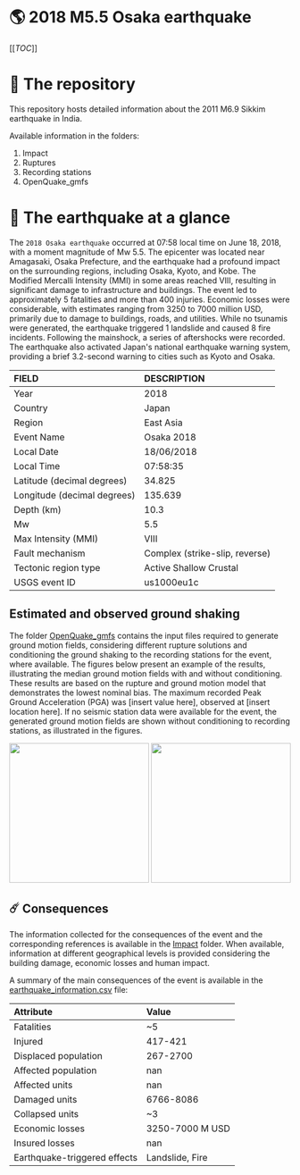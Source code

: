 # 🌎 2018 M5.5 Osaka earthquake
[[_TOC_]]

# 📂 The repository

This repository hosts detailed information about the 2011 M6.9 Sikkim earthquake in India.

Available information in the folders:

1. Impact
2. Ruptures
3. Recording stations
4. OpenQuake_gmfs


# 🚀 The earthquake at a glance 

The `2018 Osaka earthquake` occurred at 07:58 local time on June 18, 2018, with a moment magnitude of Mw 5.5. The epicenter was located near Amagasaki, Osaka Prefecture, and the earthquake had a profound impact on the surrounding regions, including Osaka, Kyoto, and Kobe. The Modified Mercalli Intensity (MMI) in some areas reached VIII, resulting in significant damage to infrastructure and buildings. The event led to approximately 5 fatalities and more than 400 injuries. Economic losses were considerable, with estimates ranging from 3250 to 7000 million USD, primarily due to damage to buildings, roads, and utilities. While no tsunamis were generated, the earthquake triggered 1 landslide and caused 8 fire incidents. Following the mainshock, a series of aftershocks were recorded. The earthquake also activated Japan's national earthquake warning system, providing a brief 3.2-second warning to cities such as Kyoto and Osaka.

| FIELD | DESCRIPTION |
|:-------|:-------------|
| Year | 2018 |
| Country | Japan |
| Region | East Asia |
| Event Name | Osaka 2018 |
| Local Date | 18/06/2018 |
| Local Time | 07:58:35 |
| Latitude (decimal degrees) | 34.825 |
| Longitude (decimal degrees) | 135.639 |
| Depth (km) | 10.3 |
| Mw | 5.5 |
| Max Intensity (MMI) | VIII |
| Fault mechanism | Complex (strike-slip, reverse) |
| Tectonic region type | Active Shallow Crustal |
| USGS event ID | us1000eu1c |

## Estimated and observed ground shaking

The folder [OpenQuake_gmfs](./OpenQuake_gmfs/) contains the input files required to generate ground motion fields, considering different rupture solutions and conditioning the ground shaking to the recording stations for the event, where available. The figures below present an example of the results, illustrating the median ground motion fields with and without conditioning. These results are based on the rupture and ground motion model that demonstrates the lowest nominal bias. The maximum recorded Peak Ground Acceleration (PGA) was [insert value here], observed at [insert location here]. If no seismic station data were available for the event, the generated ground motion fields are shown without conditioning to recording stations, as illustrated in the figures.

<img src="./4_OpenQuake_gmfs/median_gmf_stations_none.png" height="250">
<img src="./4_OpenQuake_gmfs/median_gmf_stations_seismic.png" height="250">

## ☄️ Consequences

The information collected for the consequences of the event and the corresponding references is available in the [Impact](./Impact) folder. When available, information at different geographical levels is provided considering the building damage, economic losses and human impact.

A summary of the main consequences of the event is available in the [earthquake_information.csv](./earthquake_information.csv) file:

| Attribute | Value |
|:-------|:-------------|
| Fatalities | ~5 |
| Injured | 417-421 |
| Displaced population | 267-2700 |
| Affected population | nan |
| Affected units | nan |
| Damaged units | 6766-8086  |
| Collapsed units | ~3  |
| Economic losses | 3250-7000 M USD |
| Insured losses | nan |
| Earthquake-triggered effects | Landslide, Fire |